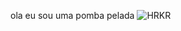 ola eu sou uma pomba pelada
![HRKR](https://github.com/Jackelineluiza/Jackelineluiza/assets/171990191/b7093b4b-48ea-4819-a068-c497c6b0cb19)


